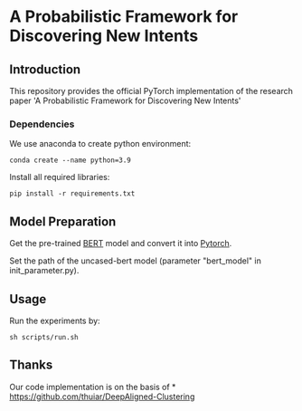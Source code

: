 # A Probabilistic Framework for Discovering New Intents

## Introduction
This repository provides the official PyTorch implementation of the research paper 'A Probabilistic Framework for Discovering New Intents'
### Dependencies 

We use anaconda to create python environment:
```
conda create --name python=3.9
```
Install all required libraries:
```
pip install -r requirements.txt
```

## Model Preparation
Get the pre-trained [BERT](https://storage.googleapis.com/bert_models/2018_10_18/uncased_L-12_H-768_A-12.zip) model and convert it into [Pytorch](https://huggingface.co/transformers/converting_tensorflow_models.html). 

Set the path of the uncased-bert model (parameter "bert_model" in init_parameter.py).

## Usage

Run the experiments by: 
```
sh scripts/run.sh
```





## Thanks
Our code implementation is on the basis of * https://github.com/thuiar/DeepAligned-Clustering


